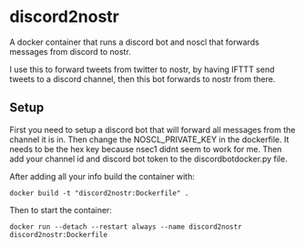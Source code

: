 # discord2nostr
A docker container that runs a discord bot and noscl that forwards messages from discord to nostr.

I use this to forward tweets from twitter to nostr, by having IFTTT send tweets to a discord channel, then this bot forwards to nostr from there.

## Setup

First you need to setup a discord bot that will forward all messages from the channel it is in. Then change the NOSCL_PRIVATE_KEY in the dockerfile. It needs to be the hex key because nsec1 didnt seem to work for me. Then add your channel id and discord bot token to the discordbotdocker.py file. 

After adding all your info build the container with:

``` docker build -t "discord2nostr:Dockerfile" . ``` 

Then to start the container:

``` docker run --detach --restart always --name discord2nostr discord2nostr:Dockerfile ```
